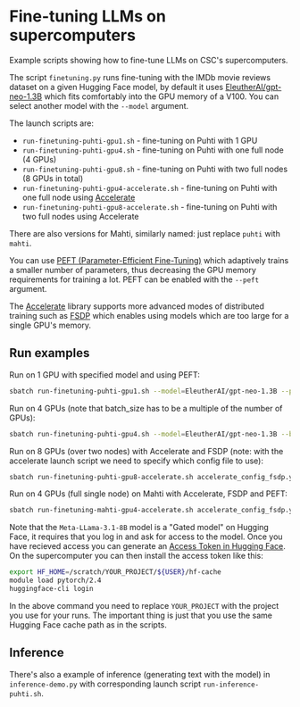 # Fine-tuning LLMs on supercomputers

Example scripts showing how to fine-tune LLMs on CSC's supercomputers.

The script `finetuning.py` runs fine-tuning with the IMDb movie
reviews dataset on a given Hugging Face model, by default it uses
[EleutherAI/gpt-neo-1.3B](https://huggingface.co/EleutherAI/gpt-neo-1.3B)
which fits comfortably into the GPU memory of a V100. You can select
another model with the `--model` argument.

The launch scripts are:

- `run-finetuning-puhti-gpu1.sh` - fine-tuning on Puhti with 1 GPU
- `run-finetuning-puhti-gpu4.sh` - fine-tuning on Puhti with one full node (4 GPUs)
- `run-finetuning-puhti-gpu8.sh` - fine-tuning on Puhti with two full nodes (8 GPUs in total)
- `run-finetuning-puhti-gpu4-accelerate.sh` - fine-tuning on Puhti with one full node using [Accelerate](https://huggingface.co/docs/transformers/accelerate)
- `run-finetuning-puhti-gpu8-accelerate.sh` - fine-tuning on Puhti with two full nodes using Accelerate

There are also versions for Mahti, similarly named: just replace `puhti` with `mahti`.

You can use [PEFT (Parameter-Efficient
Fine-Tuning)](https://huggingface.co/docs/peft/index) which adaptively
trains a smaller number of parameters, thus decreasing the GPU memory
requirements for training a lot. PEFT can be enabled with the `--peft`
argument.

The [Accelerate](https://huggingface.co/docs/transformers/accelerate)
library supports more advanced modes of distributed training such as
[FSDP](https://pytorch.org/blog/introducing-pytorch-fully-sharded-data-parallel-api/)
which enables using models which are too large for a single GPU's
memory.

## Run examples

Run on 1 GPU with specified model and using PEFT:

```bash
sbatch run-finetuning-puhti-gpu1.sh --model=EleutherAI/gpt-neo-1.3B --peft
```

Run on 4 GPUs (note that batch_size has to be a multiple of the number of GPUs):
```bash
sbatch run-finetuning-puhti-gpu4.sh --model=EleutherAI/gpt-neo-1.3B --b 4
```

Run on 8 GPUs (over two nodes) with Accelerate and FSDP (note: with the accelerate launch script we need to specify which config file to use):

```bash
sbatch run-finetuning-puhti-gpu8-accelerate.sh accelerate_config_fsdp.yaml --model=microsoft/Phi-3.5-mini-instruct --b 8
```

Run on 4 GPUs (full single node) on Mahti with Accelerate, FSDP and PEFT:

```bash
sbatch run-finetuning-mahti-gpu4-accelerate.sh accelerate_config_fsdp.yaml --model=meta-llama/Meta-Llama-3.1-8B --b 4 --peft
```

Note that the `Meta-LLama-3.1-8B` model is a "Gated model" on Hugging
Face, it requires that you log in and ask for access to the
model. Once you have recieved access you can generate an [Access Token
in Hugging Face](https://huggingface.co/settings/tokens). On the
supercomputer you can then install the access token like this:

```bash
export HF_HOME=/scratch/YOUR_PROJECT/${USER}/hf-cache
module load pytorch/2.4
huggingface-cli login
```

In the above command you need to replace `YOUR_PROJECT` with the
project you use for your runs. The important thing is just that you
use the same Hugging Face cache path as in the scripts.


## Inference

There's also a example of inference (generating text with the model)
in `inference-demo.py` with corresponding launch script
`run-inference-puhti.sh`.

